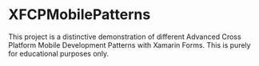 # XFCPMobilePatterns
This project is a distinctive demonstration of different Advanced Cross Platform Mobile Development Patterns with Xamarin Forms. This is purely for educational purposes only.

